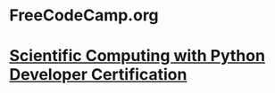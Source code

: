 # FreeCodeCamp.org

# [Scientific Computing with Python Developer Certification](https://www.freecodecamp.org/certification/ayanbasu11/scientific-computing-with-python-v7)
